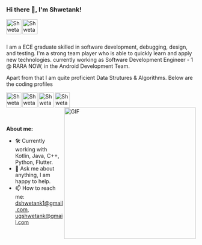 ### Hi there 👋, I'm Shwetank!

<a href="https://www.linkedin.com/in/shwetank07/">
  <img align="left" alt="Shwetank's LinkdeIN" width="40px" src="https://img.icons8.com/nolan/2x/linkedin.png" />
</a>
<a href="https://www.instagram.com/shwetank_14/">
  <img align="left" alt="Shwetank's Instagram" width="40px" src="https://img.icons8.com/nolan/2x/instagram-new.png" />
</a>

<br />
<br />
<br />

I am a ECE graduate skilled in software development, debugging, design, and testing. I'm a strong team player who is able to quickly learn and apply new technologies. currently working as Software Development Engineer - 1 @ RARA NOW, in the Android Development Team.

Apart from that I am quite proficient Data Strutures & Algorithms. Below are the coding profiles

<a href="https://leetcode.com/dshwetank1/">
  <img align="left" alt="Shwetank's LeetCode" width="40px" src="https://img.icons8.com/external-tal-revivo-filled-tal-revivo/96/000000/external-level-up-your-coding-skills-and-quickly-land-a-job-logo-filled-tal-revivo.png" />
</a>
<a href="https://auth.geeksforgeeks.org/user/dshwetank1/practice/">
  <img align="left" alt="Shwetank's GeeksForGeeks" width="40px" src="https://img.icons8.com/color/480/000000/GeeksforGeeks.png" />
</a>
<a href="https://www.codechef.com/users/pitamaha007">
  <img align="left" alt="Shwetank's CodeChef" width="40px" src="https://img.icons8.com/fluency/240/000000/codechef.png" />
</a>

<a href="https://www.hackerrank.com/Shwetank_14">
  <img align="left" alt="Shwetank's HackerRank" width="40px" src="https://img.icons8.com/external-tal-revivo-color-tal-revivo/96/000000/external-hackerrank-is-a-technology-company-that-focuses-on-competitive-programming-logo-color-tal-revivo.png" />
</a>

  <img align="right" height="350" width="350" alt="GIF" src="https://analyticsindiamag.com/wp-content/uploads/2018/12/developer-dribbble.gif" />

<br/>
<br/>
<br/>
<br/>


**About me:**

- 🛠 Currently working with Kotlin, Java, C++, Python, Flutter.
- 💬 Ask me about anything, I am happy to help.
- 📫 How to reach me: dshwetank1@gmail.com, ugshwetank@gmail.com
<!--
<br />
![Shwetank's github stats](https://github-readme-stats.vercel.app/api?username=shwetank0714&show_icons=true&hide_border=true)
-->
